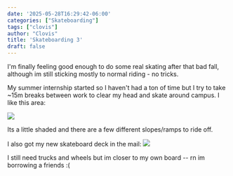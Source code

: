 ```yaml
---
date: '2025-05-28T16:29:42-06:00'
categories: ["Skateboarding"]
tags: ["clovis"]
author: "Clovis"
title: 'Skateboarding 3'
draft: false
---
```


I'm finally feeling good enough to do some real skating after that bad fall, although im still sticking mostly to normal riding - no tricks. 

My summer internship started so I haven't had a ton of time but I try to take ~15m breaks between work to clear my head and skate around campus. I like this area:

![](/images/skate4.JPG)

Its a little shaded and there are a few different slopes/ramps to ride off. 

I also got my new skateboard deck in the mail:
![](/images/skate5.jpg)

I still need trucks and wheels but im closer to my own board -- rn im borrowing a friends :(
